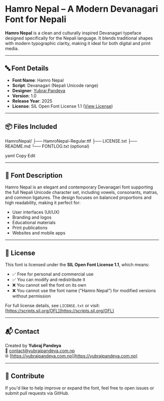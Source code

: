 # Hamro Nepal – A Modern Devanagari Font for Nepali

**Hamro Nepal** is a clean and culturally inspired Devanagari typeface designed specifically for the Nepali language. It blends traditional shapes with modern typographic clarity, making it ideal for both digital and print media.

---

## 🔤 Font Details

- **Font Name**: Hamro Nepal  
- **Script**: Devanagari (Nepali Unicode range)  
- **Designer**: [Yubraj Pandeya](https://yubrajpandeya.com.np)  
- **Version**: 1.0  
- **Release Year**: 2025  
- **License**: SIL Open Font License 1.1 ([View License](https://scripts.sil.org/OFL))

---

## 📦 Files Included

HamroNepal/
├── HamroNepal-Regular.ttf
├── LICENSE.txt
├── README.md
└── FONTLOG.txt (optional)

yaml
Copy
Edit

---

## 📄 Font Description

Hamro Nepal is an elegant and contemporary Devanagari font supporting the full Nepali Unicode character set, including vowels, consonants, matras, and common ligatures. The design focuses on balanced proportions and high readability, making it perfect for:

- User interfaces (UI/UX)
- Branding and logos
- Educational materials
- Print publications
- Websites and mobile apps

---

## 📜 License

This font is licensed under the **SIL Open Font License 1.1**, which means:

- ✅ Free for personal and commercial use  
- ✅ You can modify and redistribute it  
- ❌ You cannot sell the font on its own  
- ❌ You cannot use the font name ("Hamro Nepal") for modified versions without permission

For full license details, see `LICENSE.txt` or visit:  
[https://scripts.sil.org/OFL](https://scripts.sil.org/OFL)

---

## 📬 Contact

Created by **Yubraj Pandeya**  
📧 [contact@yubrajpandeya.com.np](mailto:contact@yubrajpandeya.com.np)  
🌐 [https://yubrajpandeya.com.np](https://yubrajpandeya.com.np)

---

## 🤝 Contribute

If you'd like to help improve or expand the font, feel free to open issues or submit pull requests via GitHub.
